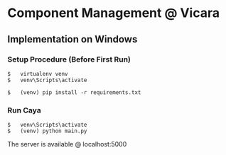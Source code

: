 # Component Management @ Vicara

## Implementation on Windows

### Setup Procedure (Before First Run)

```
$   virtualenv venv
$   venv\Scripts\activate

$   (venv) pip install -r requirements.txt
```

### Run Caya

```
$   venv\Scripts\activate
$   (venv) python main.py
```
The server is available @ localhost:5000
